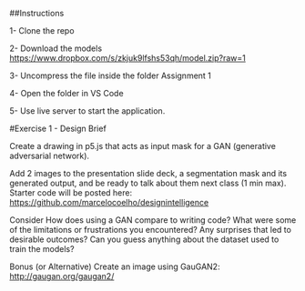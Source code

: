 
##Instructions

1- Clone the repo

2- Download the models https://www.dropbox.com/s/zkjuk9lfshs53qh/model.zip?raw=1

3- Uncompress the file inside the folder Assignment 1

4- Open the folder in VS Code

5- Use live server to start the application. 



#Exercise 1 - Design Brief

Create a drawing in p5.js that acts as input mask for a GAN (generative adversarial network).  

Add 2 images to the presentation slide deck, a segmentation mask and its generated output, and be ready to talk about them next class (1 min max). 
Starter code will be posted here: https://github.com/marcelocoelho/designintelligence 

Consider
How does using a GAN compare to writing code?
What were some of the limitations or frustrations you encountered?
Any surprises that led to desirable outcomes?
Can you guess anything about the dataset used to train the models?

Bonus (or Alternative)
Create an image using GauGAN2: http://gaugan.org/gaugan2/ 
